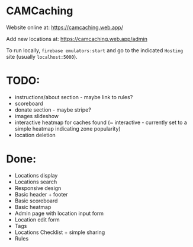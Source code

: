 # CAMCaching

Website online at: https://camcaching.web.app/

Add new locations at: https://camcaching.web.app/admin

To run locally, `firebase emulators:start` and go to the indicated `Hosting` site (usually `localhost:5000`).

# TODO:

- instructions/about section - maybe link to rules?
- scoreboard
- donate section - maybe stripe?
- images slideshow
- interactive heatmap for caches found (~ interactive - currently set to a simple heatmap indicating zone popularity)
- location deletion

# Done: 

- Locations display
- Locations search
- Responsive design
- Basic header + footer
- Basic scoreboard
- Basic heatmap
- Admin page with location input form
- Location edit form
- Tags
- Locations Checklist + simple sharing
- Rules
